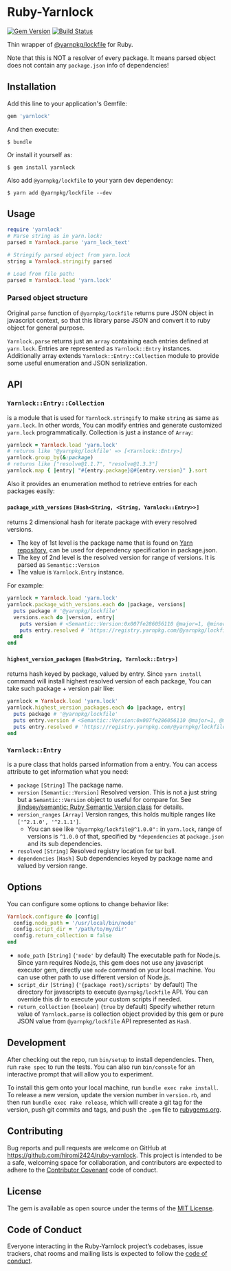 # Ruby-Yarnlock

[![Gem Version](https://badge.fury.io/rb/yarnlock.svg)](https://badge.fury.io/rb/yarnlock)
[![Build Status](https://travis-ci.com/hiromi2424/ruby-yarnlock.svg?branch=master)](https://travis-ci.com/hiromi2424/ruby-yarnlock)

Thin wrapper of [@yarnpkg/lockfile](https://yarnpkg.com/en/package/@yarnpkg/lockfile) for Ruby.

Note that this is NOT a resolver of every package.
It means parsed object does not contain any `package.json` info of dependencies!

## Installation

Add this line to your application's Gemfile:

```ruby
gem 'yarnlock'
```

And then execute:

    $ bundle

Or install it yourself as:

    $ gem install yarnlock

Also add `@yarnpkg/lockfile` to your yarn dev dependency:

    $ yarn add @yarnpkg/lockfile --dev


## Usage

```ruby
require 'yarnlock'
# Parse string as in yarn.lock:
parsed = Yarnlock.parse 'yarn_lock_text'

# Stringify parsed object from yarn.lock
string = Yarnlock.stringify parsed

# Load from file path:
parsed = Yarnlock.load 'yarn.lock'
```

### Parsed object structure

Original `parse` function of `@yarnpkg/lockfile` returns pure JSON object in javascript context, so that this library parse JSON and convert it to ruby object for general purpose.

`Yarnlock.parse` returns just an `array` containing each entries defined at `yarn.lock`. Entries are represented as `Yarnlock::Entry` instances. Additionally array extends `Yarnlock::Entry::Collection` module to provide some useful enumeration and JSON serialization.

## API

### `Yarnlock::Entry::Collection`

is a module that is used for `Yarnlock.stringify` to make `string` as same as `yarn.lock`. In other words, You can modify entries and generate customized `yarn.lock` programmatically. Collection is just a instance of `Array`:

```ruby
yarnlock = Yarnlock.load 'yarn.lock'
# returns like '@yarnpkg/lockfile' => [<Yarnlock::Entry>]
yarnlock.group_by(&:package)
# returns like ["resolve@1.1.7", "resolve@1.3.3"]
yarnlock.map { |entry| "#{entry.package}@#{entry.version}" }.sort
```

Also it provides an enumeration method to retrieve entries for each packages easily:

#### `package_with_versions` `[Hash<String, <String, Yarnlock::Entry>>]`

returns 2 dimensional hash for iterate package with every resolved versions.

- The key of 1st level is the package name that is found on [Yarn repository](https://yarnpkg.com), can be used for dependency specification in package.json.
- The key of 2nd level is the resolved version for range of versions. It is parsed as `Semantic::Version`
- The value is `Yarnlock.Entry` instance.

For example:

```ruby
yarnlock = Yarnlock.load 'yarn.lock'
yarnlock.package_with_versions.each do |package, versions|
  puts package # '@yarnpkg/lockfile'
  versions.each do |version, entry|
    puts version # <Semantic::Version:0x007fe286056110 @major=1, @minor=0, @patch=0, @pre=nil, @build=nil, @version="1.0.0">
    puts entry.resolved # 'https://registry.yarnpkg.com/@yarnpkg/lockfile/-/lockfile-1.0.0.tgz#33d1dbb659a23b81f87f048762b35a446172add3'
  end
end
```

#### `highest_version_packages` `[Hash<String, Yarnlock::Entry>]`

returns hash keyed by package, valued by entry. Since `yarn install` command will install highest resolved version of each package, You can take such package + version pair like:

```ruby
yarnlock = Yarnlock.load 'yarn.lock'
yarnlock.highest_version_packages.each do |package, entry|
  puts package # '@yarnpkg/lockfile'
  puts entry.version # <Semantic::Version:0x007fe286056110 @major=1, @minor=0, @patch=0, @pre=nil, @build=nil, @version="1.0.0">
  puts entry.resolved # 'https://registry.yarnpkg.com/@yarnpkg/lockfile/-/lockfile-1.0.0.tgz#33d1dbb659a23b81f87f048762b35a446172add3'
end
```

### `Yarnlock::Entry`

is a pure class that holds parsed information from a entry. You can access attribute to get information what you need:

- `package` `[String]` The package name.
- `version` `[Semantic::Version]` Resolved version. This is not a just string but a `Semantic::Version` object to useful for compare for. See  [jlindsey/semantic: Ruby Semantic Version class](https://github.com/jlindsey/semantic/) for details.
- `version_ranges` `[Array]` Version ranges, this holds multiple ranges like `['^2.1.0', '^2.1.1']`.
  - You can see like `"@yarnpkg/lockfile@^1.0.0":` in `yarn.lock`, range of versions is `^1.0.0` of that, specified by `*dependencies` at `package.json` and its sub dependencies.
- `resolved` `[String]` Resolved registry location for tar ball.
- `dependencies` `[Hash]` Sub dependencies keyed by package name and valued by version range.

## Options

You can configure some options to change behavior like:

```ruby
Yarnlock.configure do |config|
  config.node_path = '/usr/local/bin/node'
  config.script_dir = '/path/to/my/dir'
  config.return_collection = false
end
```

- `node_path` `[String]` (`'node'` by default) The executable path for Node.js. Since yarn requires Node.js, this gem does not use any javascript executor gem, directly use `node` command on your local machine. You can use other path to use different version of Node.js.
- `script_dir` `[String]` (`'{package root}/scripts'` by default) The directory for javascripts to execute `@yarnpkg/lockfile` API. You can override this dir to execute your custom scripts if needed.
- `return_collection` `[boolean]` (`true` by default) Specify whether return value of `Yarnlock.parse` is collection object provided by this gem or pure JSON value from `@yarnpkg/lockfile` API represented as `Hash`.


## Development

After checking out the repo, run `bin/setup` to install dependencies. Then, run `rake spec` to run the tests. You can also run `bin/console` for an interactive prompt that will allow you to experiment.

To install this gem onto your local machine, run `bundle exec rake install`. To release a new version, update the version number in `version.rb`, and then run `bundle exec rake release`, which will create a git tag for the version, push git commits and tags, and push the `.gem` file to [rubygems.org](https://rubygems.org).

## Contributing

Bug reports and pull requests are welcome on GitHub at https://github.com/hiromi2424/ruby-yarnlock. This project is intended to be a safe, welcoming space for collaboration, and contributors are expected to adhere to the [Contributor Covenant](http://contributor-covenant.org) code of conduct.

## License

The gem is available as open source under the terms of the [MIT License](https://opensource.org/licenses/MIT).

## Code of Conduct

Everyone interacting in the Ruby-Yarnlock project’s codebases, issue trackers, chat rooms and mailing lists is expected to follow the [code of conduct](https://github.com/hiromi2424/ruby-yarnlock/blob/master/CODE_OF_CONDUCT.md).

